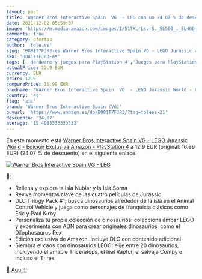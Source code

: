 ```yaml
---
layout: post
title: 'Warner Bros Interactive Spain  VG  - LEG con un 24.07 % de descuento'
date: 2021-12-02 05:59:37
image: 'https://m.media-amazon.com/images/I/51TXLrLsv-S._SL500_._SL400_.jpg'
comments: true
category: ofertas
author: 'tole.es'
slug: 'B081T7FJR3-es Warner Bros Interactive Spain VG - LEGO Jurassic World -...'
sku: 'B081T7FJR3-es'
tags: [ 'Hardware y juegos para PlayStation 4','Juegos para PlayStation 4','Videojuegos','playstation','warner bros interactive spain (vg)', ]
actualPrice: 12.9 EUR
currency: EUR
price: 12.9
comparePrice: 16.99 EUR
prodname: 'Warner Bros Interactive Spain  VG  - LEGO Jurassic World - Edición Exclusiva Amazon - PlayStation 4'
country: 'es'
flag: '🇪🇸'
brand: 'Warner Bros Interactive Spain (VG)'
buyurl: 'https://www.amazon.es/dp/B081T7FJR3/?tag=tolees-21'
descuento: '24.07'
average: '15.4953333333333'
---
```


En este momento está [Warner Bros Interactive Spain  VG  - LEGO Jurassic World - Edición Exclusiva Amazon - PlayStation 4](https://www.amazon.es/dp/B081T7FJR3/?tag=tolees-21) a 12.9 EUR (original: 16.99 EUR) (24.07 %  de descuento) en el siguiente enlace!

[![Warner Bros Interactive Spain  VG  - LEG](https://m.media-amazon.com/images/I/51TXLrLsv-S._SL500_._SL400_.jpg)](https://www.amazon.es/dp/B081T7FJR3/?tag=tolees-21)

🔎:

- Rellena y explora la Isla Nublar y la Isla Sorna
- Revive momentos clave de las cuatro películas de Jurassic
- DLC Trilogy Pack #1; busca dinosaurios alrededor de la isla en el Animal Control Vehicle y juega como personajes de franquicia clásicos como Eric y Paul Kirby
- Personaliza tu propia colección de dinosaurios: colecciona ámbar LEGO y experimenta con ADN para crear originales dinosaurios, como el Dilophosaurus Rex
- Edición exclusiva de Amazon. Incluye DLC con contenido adicional
- Siembra el caos con dinosaurios LEGO: elije entre 20 dinosaurios, incluyendo el amable Triceratops, el leal Raptor, el salvaje Compy e incluso el T; rex

[🛒 Aquí!!!](https://www.amazon.es/dp/B081T7FJR3/?tag=tolees-21)
